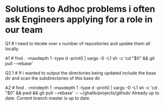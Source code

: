 # Solutions to Adhoc problems i often ask Engineers applying for a role in our team

Q1 # I need to iterate over x number of repositories and update them all locally 

A1 # find . -maxdepth 1 -type d -print0 | xargs -0 -L1 sh -c 'cd "$0" && git pull --rebase'

Q2.1 # If i wanted to output the directories being updated include the base dir and scan the subdirectories of this base dir

A2 # find . -mindepth 1 -maxdepth 1 -type d -print0 | xargs -0 -L1 sh -c 'cd "$0" && pwd && git pull --rebase'
-- ~/ghalib/projects/github/
Already up to date.
Current branch master is up to date.


